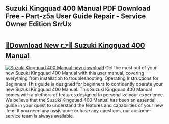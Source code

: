 ## Suzuki Kingquad 400 Manual PDF Download Free - Part-z5a User Guide Repair - Service Owner Edition SrrUx

# <h2><a href="http://bc65868.oget.top/?id=Suzuki+Kingquad+400+Manual">🔗Download New 👉🔴 Suzuki Kingquad 400 Manual</a></h2>

[![Suzuki Kingquad 400 Manual new download](https://i.imgur.com/5g1atiW.png)](http://bc65868.oget.top/?id=Suzuki+Kingquad+400+Manual)
Get the most out of your new Suzuki Kingquad 400 Manual with this user manual, covering everything from installation to troubleshooting. Operating Instructions for Beginners This guide is designed for beginners to confidently operate your new Suzuki Kingquad 400 Manual. This Suzuki Kingquad 400 Manual comes with a plethora of features designed to personalize your experience. We believe that the Suzuki Kingquad 400 Manual has been an essential guide in your quest to understand the features and capabilities of your new item. If you need any assistance or have any questions, our customer service team is always available.
